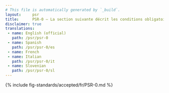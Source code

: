 ```yaml
---
# This file is automatically generated by `_build`.
layout:     psr
title:      PSR-0 — La section suivante décrit les conditions obligatoires qui doivent être respectées pour l'interopérabilité avec un chargeur de classes.
disclaimer: true
translations:
 - name: English (official)
   path: /psr/psr-0
 - name: Spanish
   path: /psr/psr-0/es
 - name: French
 - name: Italian
   path: /psr/psr-0/it
 - name: Slovenian
   path: /psr/psr-0/sl
---
```

{% include fig-standards/accepted/fr/PSR-0.md %}

